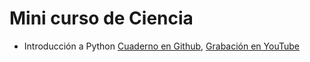# Mini curso de Ciencia

- Introducción a Python [Cuaderno en Github](https://github.com/AprendizajeProfundo/minucurso-ciencia-de-datos/blob/main/intro%20python/cuadernos/Intro_Python.ipynb), [Grabación en YouTube
](https://www.youtube.com/watch?v=LEj4Yb6ckaU)
